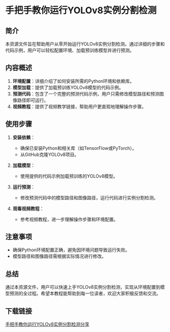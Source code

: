 # 手把手教你运行YOLOv8实例分割检测

## 简介
本资源文件旨在帮助用户从零开始运行YOLOv8实例分割检测。通过详细的步骤和代码示例，用户可以轻松配置环境、加载预训练模型并进行预测。

## 内容概述
1. **环境配置**：详细介绍了如何安装所需的Python环境和依赖库。
2. **模型加载**：提供了加载预训练YOLOv8模型的代码示例。
3. **预测代码**：包含了一个完整的预测代码示例，用户只需修改模型路径和预测图像路径即可运行。
4. **视频教程**：提供了视频教学链接，帮助用户更直观地理解操作步骤。

## 使用步骤
1. **安装依赖**：
   - 确保已安装Python和相关库（如TensorFlow或PyTorch）。
   - 从GitHub克隆YOLOv8项目。

2. **加载模型**：
   - 使用提供的代码示例加载预训练的YOLOv8模型。

3. **运行预测**：
   - 修改预测代码中的模型路径和图像路径，运行代码进行实例分割检测。

4. **观看视频教程**：
   - 参考视频教程，进一步理解操作步骤和环境配置。

## 注意事项
- 确保Python环境配置正确，避免因环境问题导致运行失败。
- 模型路径和图像路径需根据实际情况进行修改。

## 总结
通过本资源文件，用户可以快速上手YOLOv8实例分割检测，实现从环境配置到模型预测的全过程。希望本教程能帮助到每一位读者，欢迎大家积极反馈和交流。

## 下载链接

[手把手教你运行YOLOv8实例分割检测分享](https://pan.quark.cn/s/9c24bd4b4312)